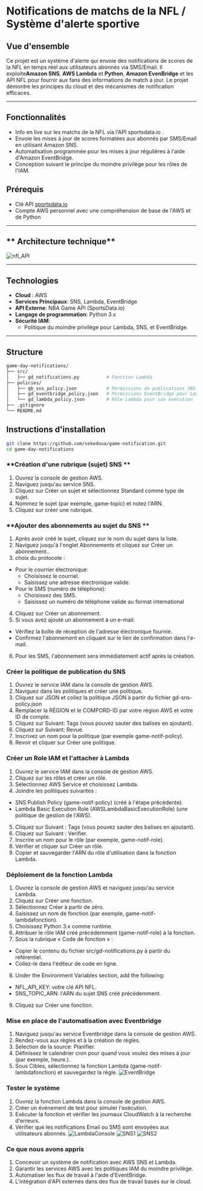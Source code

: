 # Notifications de matchs de la NFL / Système d'alerte sportive

## **Vue d'ensemble**
Ce projet est un système d'alerte qui envoie des notifications de scores de la NFL en temps réel aux utilisateurs abonnés via SMS/Email. Il exploite**Amazon SNS**, **AWS Lambda** et **Python**, **Amazon EvenBridge** et les API NFL pour fournir aux fans  des informations de match à jour. Le projet démontre les principes du cloud et des mécanismes de notification efficaces.

---

## **Fonctionnalités**

- Info en live sur les matchs de la NFL via l'API sportsdata.io .
- Envoie les mises à jour de scores formatées aux abonnés par SMS/Email en utilisant Amazon SNS.
- Automatisation programmée pour les mises à jour régulières à l'aide d'Amazon EventBridge.
- Conception suivant le principe du moindre privilège pour les rôles de l'IAM.


## **Prérequis**
- Clé API  [sportsdata.io](https://sportsdata.io/)
- Compte AWS personnel avec une compréhension de base de l'AWS et de Python

---

## ** Architecture technique**
![nfl_API](src/img/main_diagram.png)


---


## **Technologies**
- **Cloud** : AWS
- **Services Principaux**: SNS, Lambda, EventBridge
- **API Externe**: NBA Game API (SportsData.io)
- **Langage de programmation**: Python 3.x
- **Sécurité IAM**:
  - Politique du moindre privilège pour Lambda, SNS, et EventBridge.

---

## **Structure**
```bash
game-day-notifications/
├── src/
│   ├── gd_notifications.py          # Fonction Lambda
├── policies/
│   ├── gb_sns_policy.json           # Permissions de publications SNS 
│   ├── gd_eventbridge_policy.json   # Permissions EventBridge pour Lambda 
│   └── gd_lambda_policy.json        # Rôle Lambda pour son execution 
├── .gitignore
└── README.md                        
```

## **Instructions d'installation**


```bash
git clone https://github.com/sekedoua/game-notification.git
cd game-day-notifications
```

### **Création d'une rubrique (sujet) SNS **

1. Ouvrez la console de gestion AWS.
2. Naviguez jusqu'au service SNS.
3. Cliquez sur Créer un sujet et sélectionnez Standard comme type de sujet.
4. Nommez le sujet (par exemple, game-topic) et notez l'ARN.
5. Cliquez sur créer une rubrique.

### **Ajouter des abonnements au sujet du SNS **

1. Après avoir créé le sujet, cliquez sur le nom du sujet dans la liste.
2. Naviguez jusqu'à l'onglet Abonnements et cliquez sur Créer un abonnement..
3. choix du protocole :
  - Pour le courrier électronique:
    - Choisissez le courriel.
    - Saisissez une adresse électronique valide.
  - Pour le SMS (numéro de téléphone):
    - Choisissez des SMS.
    - Saisissez un numéro de téléphone valide au format international

4. Cliquez sur Créer un abonnement.
5. Si vous avez ajouté un abonnement à un e-mail:
 - Vérifiez la boîte de réception de l'adresse électronique fournie.
 - Confirmez l'abonnement en cliquant sur le lien de confirmation dans l'e-mail.
6. Pour les SMS, l'abonnement sera immédiatement actif après la création.

### **Créer la politique de publication du SNS**

1. Ouvrez le service IAM dans la console de gestion AWS.
2. Naviguez dans les politiques et créer une politique.
3. Cliquez sur JSON et collez la politique JSON à partir du fichier gd-sns-policy.json
4. Remplacer la RÉGION et le COMPORD-ID par votre région AWS et votre ID de compte.
5. Cliquez sur Suivant: Tags (vous pouvez sauter des balises en ajoutant).
6. Cliquez sur Suivant: Revue.
7. Inscrivez un nom pour la politique (par exemple  game-notif-policy).
8. Revoir et cliquer sur Créer une politique.


### **Créer un Role IAM  et l'attacher à Lambda**

1. Ouvrez le service IAM dans la console de gestion AWS.
2. Cliquez sur les rôles et créer un rôle.
3. Sélectionnez AWS Service et choisissez Lambda.
4. Joindre les politiques suivantes :
  - SNS Publish Policy (game-notif-policy) (créé à l'étape précédente).
  - Lambda Basic Execution Role (AWSLambdaBasicExecutionRole) (une politique de gestion de l'AWS).
5. Cliquez sur Suivant : Tags (vous pouvez sauter des balises en ajoutant).
6. Cliquez sur Suivant : Verifier.
7. Inscrire un nom pour le rôle (par exemple, game-notif-role).
8. Vérifier et cliquer sur Créer un rôle.
9. Copier et sauvegarder l'ARN du rôle d'utilisation dans la fonction Lambda.
 
### **Déploiement de la fonction Lambda**

1. Ouvrez la console de gestion AWS et naviguez jusqu'au service Lambda.
2. Cliquez sur Créer une fonction.
3. Sélectionnez Créer à partir de zéro.
4. Saisissez un nom de fonction (par exemple, game-notif-lambdafonction).
5. Choisissez Python 3.x  comme runtime.
6. Attribuer le rôle IAM créé précédemment (game-notif-role) à la fonction.
7. Sous la rubrique « Code de fonction » :
  - Copier le contenu du fichier src/gd-notifications.py à partir du référentiel.
  - Collez-le dans l'éditeur de code en ligne.
8. Under the Environment Variables section, add the following:
- NFL_API_KEY: votre clé API NFL.
- SNS_TOPIC_ARN: l'ARN du sujet SNS créé précédemment.
9. Cliquez sur Créer une fonction.

### **Mise en place de l'automatisation avec Eventbridge**

1. Naviguez jusqu'au service Eventbridge dans la console de gestion AWS.
2. Rendez-vous aux règles et à la création de règles.
3. Selection de la source: Planifier.
4. Définissez le calendrier cron pour quand vous voulez des mises à jour (par exemple, heure.).
5. Sous Cibles, sélectionnez la fonction Lambda (game-notif-lambdafonction) et sauvegardez la règle.
![EventBridge](src/img/Event_Bridge.PNG)

### **Tester le système**

1. Ouvrez la fonction Lambda dans la console de gestion AWS.
2. Créer un événement de test pour simuler l'exécution.
3. Exécuter la fonction et vérifier les journaux CloudWatch à la recherche d'erreurs.
4. Vérifier que les notifications Email ou SMS sont envoyées aux utilisateurs abonnés.
![LambdaConsole](src/img/Lambda.PNG)
![SNS1](src/img/SNS.PNG)
![SNS2](src/img/SNS_Past_Game.PNG)

### **Ce que nous avons appris**

1. Concevoir un système de notification avec AWS SNS et Lambda.
2. Garantir les services AWS avec les politiques IAM du moindre privilège.
3. Automatiser les flux de travail à l'aide d'EventBridge.
4. L'intégration d'API externes dans des flux de travail basés sur le cloud.


